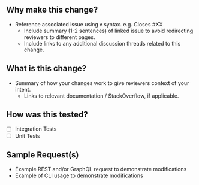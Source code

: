 ## Why make this change?

- Reference associated issue using `#` syntax. e.g. Closes #XX
  - Include summary (1-2 sentences) of linked issue to avoid redirecting reviewers to different pages.
  - Include links to any additional discussion threads related to this change.

## What is this change?

- Summary of how your changes work to give reviewers context of your intent.
  - Links to relevant documentation / StackOverflow, if applicable.

## How was this tested?

- [ ] Integration Tests
- [ ] Unit Tests

## Sample Request(s)

- Example REST and/or GraphQL request to demonstrate modifications
- Example of CLI usage to demonstrate modifications
